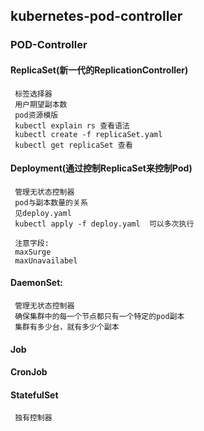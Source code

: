 ## kubernetes-pod-controller

### POD-Controller

#### ReplicaSet(新一代的ReplicationController)
     标签选择器
     用户期望副本数
     pod资源模版
     kubectl explain rs 查看语法
     kubectl create -f replicaSet.yaml
     kubectl get replicaSet 查看
     
#### Deployment(通过控制ReplicaSet来控制Pod)
     管理无状态控制器
     pod与副本数量的关系
     见deploy.yaml
     kubectl apply -f deploy.yaml  可以多次执行
     
     注意字段:
     maxSurge 
     maxUnavailabel
     
#### DaemonSet:
     管理无状态控制器
     确保集群中的每一个节点都只有一个特定的pod副本 
     集群有多少台，就有多少个副本
     
#### Job

#### CronJob
     
#### StatefulSet
     独有控制器         
   

